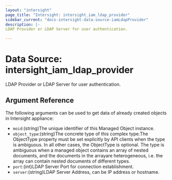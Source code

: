 ```yaml
---
layout: "intersight"
page_title: "Intersight: intersight_iam_ldap_provider"
sidebar_current: "docs-intersight-data-source-iamLdapProvider"
description: |-
LDAP Provider or LDAP Server for user authentication.

---
```


# Data Source: intersight_iam_ldap_provider
LDAP Provider or LDAP Server for user authentication.

## Argument Reference
The following arguments can be used to get data of already created objects in Intersight appliance:
* `moid`:(string)The unique identifier of this Managed Object instance.
* `object_type`:(string)The concrete type of this complex type.The ObjectType property must be set explicitly by API clients when the type is ambiguous. In all other cases, the ObjectType is optional. The type is ambiguous when a managed object contains an array of nested documents, and the documents in the arrayare heterogeneous, i.e. the array can contain nested documents of different types.
* `port`:(int)LDAP Server Port for connection establishment.
* `server`:(string)LDAP Server Address, can be IP address or hostname.
